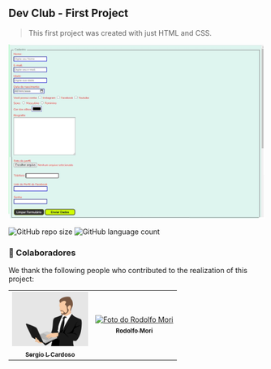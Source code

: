 ## Dev Club - First Project

> This first project was created with just HTML and CSS.


<img src="./Desafio-CSS_01_02_02.jpg" alt="screen-of-challenge">

![GitHub repo size](https://img.shields.io/github/repo-size/SergioLuisCardoso/README-template?style=for-the-badge)
![GitHub language count](https://img.shields.io/github/languages/count/SergioLuisCardoso/README-template?style=for-the-badge)

### 🤝 Colaboradores

We thank the following people who contributed to the realization of this project:

<table>
  <tr>
    <td align="center">
      <a href="#">
        <img src="./sergio-cartoon.png" width="150px;" alt="cartoon-sergio"/><br>
        <sub>
          <b>Sergio L Cardoso</b>
        </sub>
      </a>
    </td>
    <td align="center">
      <a href="#">
        <img src="https://avatars.githubusercontent.com/u/47903440?v=4" width="100px;" alt="Foto do Rodolfo Mori"/><br>
        <sub>
          <b>Rodolfo Mori</b>
        </sub>
      </a>
    </td>
      </tr>
</table>


